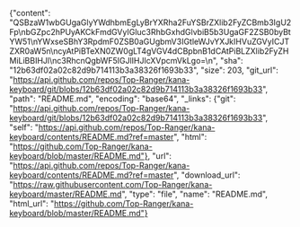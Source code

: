 {"content": "QSBzaW1wbGUgaGlyYWdhbmEgLyBrYXRha2FuYSBrZXlib2FyZCBmb3IgU2Fp\nbGZpc2hPUyAKCkFmdGVyIGluc3RhbGxhdGlvbiB5b3UgaGF2ZSB0byBtYW51\nYWxseSBhY3RpdmF0ZSB0aGUgbmV3IGtleWJvYXJkIHVuZGVyICJTZXR0aW5n\ncyAtPiBTeXN0ZW0gLT4gVGV4dCBpbnB1dCAtPiBLZXlib2FyZHMiLiBBIHJl\nc3RhcnQgbWF5IGJlIHJlcXVpcmVkLgo=\n", "sha": "12b63df02a02c82d9b714113b3a38326f1693b33", "size": 203, "git_url": "https://api.github.com/repos/Top-Ranger/kana-keyboard/git/blobs/12b63df02a02c82d9b714113b3a38326f1693b33", "path": "README.md", "encoding": "base64", "_links": {"git": "https://api.github.com/repos/Top-Ranger/kana-keyboard/git/blobs/12b63df02a02c82d9b714113b3a38326f1693b33", "self": "https://api.github.com/repos/Top-Ranger/kana-keyboard/contents/README.md?ref=master", "html": "https://github.com/Top-Ranger/kana-keyboard/blob/master/README.md"}, "url": "https://api.github.com/repos/Top-Ranger/kana-keyboard/contents/README.md?ref=master", "download_url": "https://raw.githubusercontent.com/Top-Ranger/kana-keyboard/master/README.md", "type": "file", "name": "README.md", "html_url": "https://github.com/Top-Ranger/kana-keyboard/blob/master/README.md"}